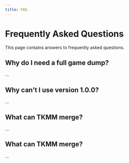 ```yaml
---
title: FAQ
---
```


# Frequently Asked Questions

This page contains answers to frequently asked questions.

## Why do I need a full game dump?

...

## Why can't I use version 1.0.0?

...

## What can TKMM merge?

...

## What can TKMM merge?

...
